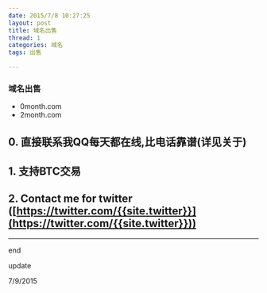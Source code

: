 ```yaml
---
date: 2015/7/8 10:27:25 
layout: post
title: 域名出售
thread: 1
categories: 域名
tags: 出售

---
```


### 域名出售

* 0month.com
* 2month.com

## 0. 直接联系我QQ每天都在线,比电话靠谱(详见关于)
## 1. 支持BTC交易
## 2. Contact me for twitter ([https://twitter.com/{{site.twitter}}](https://twitter.com/{{site.twitter}}))



-----------------------------

end

update

7/9/2015